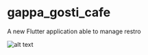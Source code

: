 # gappa_gosti_cafe

A new Flutter application able to manage restro 

![alt text](http://url/to/img.png)
